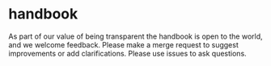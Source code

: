 # handbook
As part of our value of being transparent the handbook is open to the world, and we welcome feedback. Please make a merge request to suggest improvements or add clarifications. Please use issues to ask questions.

